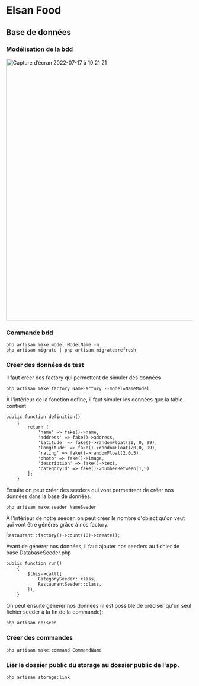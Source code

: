 # Elsan Food

## Base de données

### Modélisation de la bdd


<img width="706" alt="Capture d’écran 2022-07-17 à 19 21 21" src="https://user-images.githubusercontent.com/72305375/179420972-48363be0-73c7-46ee-bebf-b58cb0760fa6.png">


### Commande bdd

```
php artisan make:model ModelName -m
php artisan migrate | php artisan migrate:refresh
```

### Créer des données de test
Il faut créer des factory qui permettent de simuler des données
```
php artisan make:factory NameFactory --model=NameModel
```
À l'intérieur de la fonction define, il faut simuler les données que la table contient
```
public function definition()
    {
        return [
            'name' => fake()->name,
            'address' => fake()->address,
            'latitude' => fake()->randomFloat(20, 0, 99),
            'longitude' => fake()->randomFloat(20,0, 99),
            'rating' => fake()->randomFloat(2,0,5),
            'photo' => fake()->image,
            'description' => fake()->text,
            'categoryId' => fake()->numberBetween(1,5)
        ];
    }
```

Ensuite on peut créer des seeders qui vont permettrent de créer nos données dans la base de données.
```
php artisan make:seeder NameSeeder
```
À l'intérieur de notre seeder, on peut créer le nombre d'object qu'on veut qui vont être générés grâce à nos factory.
```
Restaurant::factory()->count(10)->create();
```

Avant de générer nos données, il faut ajouter nos seeders au fichier de base DatabaseSeeder.php
```
public function run()
    {
        $this->call([
            CategorySeeder::class,
            RestaurantSeeder::class,
        ]);
    }
```

On peut ensuite générer nos données (il est possible de préciser qu'un seul fichier seeder à la fin de la commande):
```
php artisan db:seed
```

### Créer des commandes 

```
php artisan make:command CommandName
```

### Lier le dossier public du storage au dossier public de l'app.

```
php artisan storage:link
```



